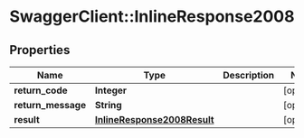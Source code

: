 # SwaggerClient::InlineResponse2008

## Properties
Name | Type | Description | Notes
------------ | ------------- | ------------- | -------------
**return_code** | **Integer** |  | [optional] 
**return_message** | **String** |  | [optional] 
**result** | [**InlineResponse2008Result**](InlineResponse2008Result.md) |  | [optional] 



